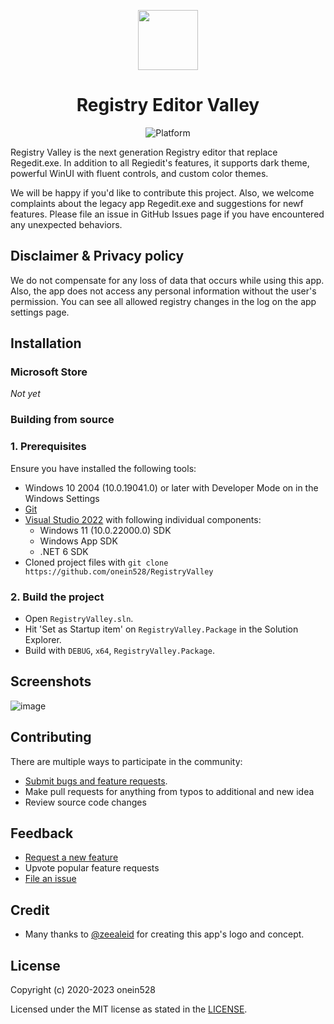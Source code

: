 <p align="center">
  <img width="96" align="center" src="https://user-images.githubusercontent.com/62196528/206452068-ba9f900d-28f2-4415-b9a4-339515c1282a.png" />
</p>
<h1 align="center">
  Registry Editor Valley
</h1>

<p align="center">
  <a title="Platform" target="_blank">
    <img src="https://img.shields.io/badge/Platform-Windows-red" alt="Platform" />
  </a>
</p>

Registry Valley is the next generation Registry editor that replace Regedit.exe. In addition to all Regiedit's features, it supports dark theme, powerful WinUI with fluent controls, and custom color themes.

We will be happy if you'd like to contribute this project. Also, we welcome complaints about the legacy app Regedit.exe and suggestions for newf features. Please file an issue in GitHub Issues page if you have encountered any unexpected behaviors.

## Disclaimer & Privacy policy

We do not compensate for any loss of data that occurs while using this app. Also, the app does not access any personal information without the user's permission. You can see all allowed registry changes in the log on the app settings page.

## Installation

### Microsoft Store

_Not yet_

### Building from source

### 1. Prerequisites

Ensure you have installed the following tools:

- Windows 10 2004 (10.0.19041.0) or later with Developer Mode on in the Windows Settings
- [Git](https://git-scm.com/)
- [Visual Studio 2022](https://visualstudio.microsoft.com/vs/) with following individual components:
  - Windows 11 (10.0.22000.0) SDK
  - Windows App SDK
  - .NET 6 SDK
- Cloned project files with `git clone https://github.com/onein528/RegistryValley`

### 2. Build the project

- Open `RegistryValley.sln`.
- Hit 'Set as Startup item' on `RegistryValley.Package` in the Solution Explorer.
- Build with `DEBUG`, `x64`, `RegistryValley.Package`.

## Screenshots

![image](https://user-images.githubusercontent.com/62196528/212941487-0da3d39d-5b55-4b3d-994b-9055d372aa76.png)

## Contributing

There are multiple ways to participate in the community:

- [Submit bugs and feature requests](https://github.com/onein528/RegistryValley/issues/new/choose).
- Make pull requests for anything from typos to additional and new idea
- Review source code changes

## Feedback

- [Request a new feature](https://github.com/onein528/RegistryValley/pulls)
- Upvote popular feature requests
- [File an issue](https://github.com/onein528/RegistryValley/issues/new/choose)

## Credit

- Many thanks to [@zeealeid](https://twitter.com/zeealeid) for creating this app's logo and concept.

## License

Copyright (c) 2020-2023 onein528

Licensed under the MIT license as stated in the [LICENSE](LICENSE).
